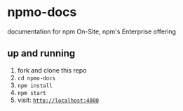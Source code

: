 # npmo-docs
documentation for npm On-Site, npm's Enterprise offering

## up and running

1. fork and clone this repo
2. `cd npmo-docs`
3. `npm install`
4. `npm start`
5. visit: [`http://localhost:4000`]

[`http://localhost:4000`]: http://localhost:4000

